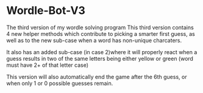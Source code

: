 # Wordle-Bot-V3
The third version of my wordle solving program
This third version contains 4 new helper methods
  which contribute to picking a smarter first
  guess, as well as to the new sub-case when
  a word has non-unique charcaters.

It also has an added sub-case (in case 2)where 
  it will properly react when a guess 
  results in two of the same letters being 
  either yellow or green 
  (word must have 2+ of that letter case)

This version will also automatically end the
  game after the 6th guess, or when only
  1 or 0 possible guesses remain.
